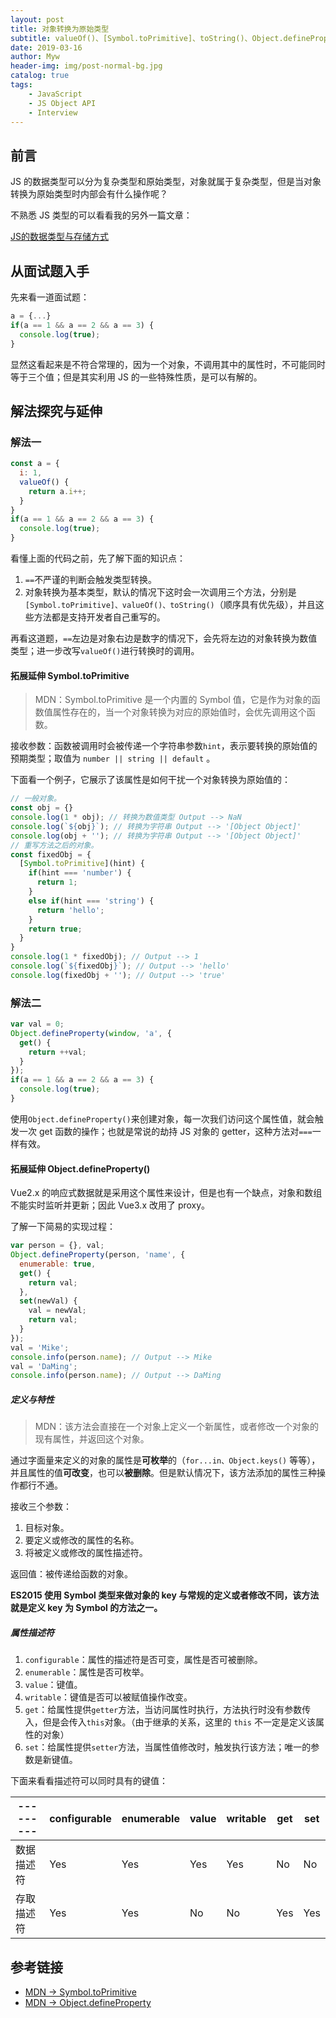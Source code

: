 ```yaml
---
layout: post
title: 对象转换为原始类型
subtitle: valueOf()、[Symbol.toPrimitive]、toString()、Object.defineProperty()
date: 2019-03-16
author: Myw
header-img: img/post-normal-bg.jpg
catalog: true
tags:
    - JavaScript
    - JS Object API
    - Interview
---
```


## 前言

JS 的数据类型可以分为复杂类型和原始类型，对象就属于复杂类型，但是当对象转换为原始类型时内部会有什么操作呢？

不熟悉 JS 类型的可以看看我的另外一篇文章：

[JS的数据类型与存储方式](https://mywprogram.github.io/2019/04/15/JS%E7%9A%84%E6%95%B0%E6%8D%AE%E7%B1%BB%E5%9E%8B%E4%B8%8E%E5%AD%98%E5%82%A8%E6%96%B9%E5%BC%8F/)

## 从面试题入手

先来看一道面试题：

```js
a = {...}
if(a == 1 && a == 2 && a == 3) {
  console.log(true);
}
```

显然这看起来是不符合常理的，因为一个对象，不调用其中的属性时，不可能同时等于三个值；但是其实利用 JS 的一些特殊性质，是可以有解的。

## 解法探究与延伸

### 解法一

```js
const a = {
  i: 1,
  valueOf() {
    return a.i++;
  }
}
if(a == 1 && a == 2 && a == 3) {
  console.log(true);
}
```

看懂上面的代码之前，先了解下面的知识点：

1. `==`不严谨的判断会触发类型转换。
2. 对象转换为基本类型，默认的情况下这时会一次调用三个方法，分别是`[Symbol.toPrimitive]、valueOf()、toString()`（顺序具有优先级），并且这些方法都是支持开发者自己重写的。

再看这道题，`==`左边是对象右边是数字的情况下，会先将左边的对象转换为数值类型；进一步改写`valueOf()`进行转换时的调用。

#### 拓展延伸 Symbol.toPrimitive

>MDN：Symbol.toPrimitive 是一个内置的 Symbol 值，它是作为对象的函数值属性存在的，当一个对象转换为对应的原始值时，会优先调用这个函数。

接收参数：函数被调用时会被传递一个字符串参数`hint`，表示要转换的原始值的预期类型；取值为 `number || string || default` 。

下面看一个例子，它展示了该属性是如何干扰一个对象转换为原始值的：

```js
// 一般对象。
const obj = {}
console.log(1 * obj); // 转换为数值类型 Output --> NaN
console.log(`${obj}`); // 转换为字符串 Output --> '[Object Object]'
console.log(obj + ''); // 转换为字符串 Output --> '[Object Object]'
// 重写方法之后的对象。
const fixedObj = {
  [Symbol.toPrimitive](hint) {
    if(hint === 'number') {
      return 1;
    }
    else if(hint === 'string') {
      return 'hello';
    }
    return true;
  }
}
console.log(1 * fixedObj); // Output --> 1
console.log(`${fixedObj}`); // Output --> 'hello'
console.log(fixedObj + ''); // Output --> 'true'
```

### 解法二

```js
var val = 0;
Object.defineProperty(window, 'a', {
  get() {
    return ++val;
  }
});
if(a == 1 && a == 2 && a == 3) {
  console.log(true);
}
```

使用`Object.defineProperty()`来创建对象，每一次我们访问这个属性值，就会触发一次 get 函数的操作；也就是常说的劫持 JS 对象的 getter，这种方法对`===`一样有效。

#### 拓展延伸 Object.defineProperty()

Vue2.x 的响应式数据就是采用这个属性来设计，但是也有一个缺点，对象和数组不能实时监听并更新；因此 Vue3.x 改用了 proxy。

了解一下简易的实现过程：

```js
var person = {}, val;
Object.defineProperty(person, 'name', {
  enumerable: true,
  get() {
    return val;
  },
  set(newVal) {
    val = newVal;
    return val;
  }
});
val = 'Mike';
console.info(person.name); // Output --> Mike
val = 'DaMing';
console.info(person.name); // Output --> DaMing
```

##### 定义与特性

>MDN：该方法会直接在一个对象上定义一个新属性，或者修改一个对象的现有属性，并返回这个对象。

通过字面量来定义的对象的属性是**可枚举**的（`for...in、Object.keys()` 等等），并且属性的值**可改变**，也可以**被删除**。但是默认情况下，该方法添加的属性三种操作都行不通。

接收三个参数：

1. 目标对象。
2. 要定义或修改的属性的名称。
3. 将被定义或修改的属性描述符。

返回值：被传递给函数的对象。

**ES2015 使用 Symbol 类型来做对象的 key 与常规的定义或者修改不同，该方法就是定义 key 为 Symbol 的方法之一。**

##### 属性描述符

1. `configurable`：属性的描述符是否可变，属性是否可被删除。
2. `enumerable`：属性是否可枚举。
3. `value`：键值。
4. `writable`：键值是否可以被赋值操作改变。
5. `get`：给属性提供`getter`方法，当访问属性时执行，方法执行时没有参数传入，但是会传入`this`对象。（由于继承的关系，这里的 `this` 不一定是定义该属性的对象）
6. `set`：给属性提供`setter`方法，当属性值修改时，触发执行该方法；唯一的参数是新键值。

下面来看看描述符可以同时具有的键值：

---------| configurable | enumerable | value | writable | get | set
---------|----------|---------|---------|---------|---------|---------
  数据描述符 | Yes | Yes | Yes | Yes | No | No
  存取描述符 | Yes | Yes | No | No | Yes | Yes

## 参考链接

- [MDN -> Symbol.toPrimitive](https://developer.mozilla.org/zh-CN/docs/Web/JavaScript/Reference/Global_Objects/Symbol/toPrimitive)
- [MDN -> Object.defineProperty](https://developer.mozilla.org/zh-CN/docs/Web/JavaScript/Reference/Global_Objects/Object/defineProperty)

